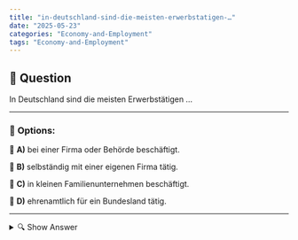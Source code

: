 ```yaml
---
title: "in-deutschland-sind-die-meisten-erwerbstatigen-…"
date: "2025-05-23"
categories: "Economy-and-Employment"
tags: "Economy-and-Employment"
---
```


## 📌 **Question**

In Deutschland sind die meisten Erwerbstätigen …



---

### 📝 **Options:**

🔘 **A)** bei einer Firma oder Behörde beschäftigt.

🔘 **B)** selbständig mit einer eigenen Firma tätig.

🔘 **C)** in kleinen Familienunternehmen beschäftigt.

🔘 **D)** ehrenamtlich für ein Bundesland tätig.

---

<details>
  <summary>🔍 Show Answer</summary>

  <p>
💡  <b>Correct Answer:</b>  a
  </p>
  <p>
    📖<b>Explanation:</b>
    In Deutschland spielt die Berufstätigkeit eine wichtige Rolle in der Gesellschaft und der Wirtschaft. Die Mehrheit der Erwerbstätigen ist angestellt, was die verschiedenen Arbeitsformen reflektiert. Diese Frage untersucht die Beschäftigungsstruktur und die Präferenzen der Arbeitsbevölkerung. Aus der historischen Perspektive sind große Firmen und Behörden oft Hauptarbeitgeber, während die Selbständigkeit, Familienbetriebe und Ehrenämter ebenfalls bedeutend sind. Die Frage zielt darauf ab, die dominante Beschäftigungsform zu identifizieren, die charakteristisch für das Arbeitsumfeld in Deutschland ist.
  </p>
</details>
